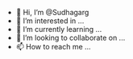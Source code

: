 - 👋 Hi, I’m @Sudhagarg
- 👀 I’m interested in ...
- 🌱 I’m currently learning ...
- 💞️ I’m looking to collaborate on ...
- 📫 How to reach me ...

<!---
Sudhagarg/Sudhagarg is a ✨ special ✨ repository because its `README.md` (this file) appears on your GitHub profile.
You can click the Preview link to take a look at your changes.
--->

